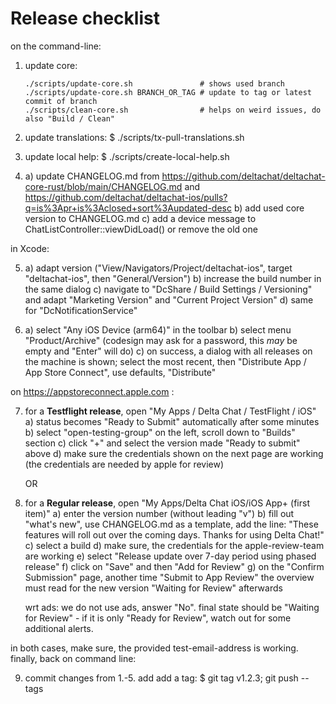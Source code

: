 # Release checklist

on the command-line:

1. update core:
   ```
   ./scripts/update-core.sh               # shows used branch
   ./scripts/update-core.sh BRANCH_OR_TAG # update to tag or latest commit of branch
   ./scripts/clean-core.sh                # helps on weird issues, do also "Build / Clean"
   ```

2. update translations:
   $ ./scripts/tx-pull-translations.sh

3. update local help:
   $ ./scripts/create-local-help.sh

4. a) update CHANGELOG.md
      from https://github.com/deltachat/deltachat-core-rust/blob/main/CHANGELOG.md
      and https://github.com/deltachat/deltachat-ios/pulls?q=is%3Apr+is%3Aclosed+sort%3Aupdated-desc
   b) add used core version to CHANGELOG.md
   c) add a device message to ChatListController::viewDidLoad()
      or remove the old one

in Xcode:

5. a) adapt version ("View/Navigators/Project/deltachat-ios",
      target "deltachat-ios", then "General/Version")
   b) increase the build number in the same dialog
   c) navigate to "DcShare / Build Settings / Versioning"
      and adapt "Marketing Version" and "Current Project Version"
   d) same for "DcNotificationService"

6. a) select "Any iOS Device (arm64)" in the toolbar
   b) select menu "Product/Archive"
      (codesign may ask for a password, this _may_ be empty and "Enter" will do)
   c) on success, a dialog with all releases on the machine is shown;
      select the most recent,
      then "Distribute App / App Store Connect", use defaults, "Distribute"

on https://appstoreconnect.apple.com :

7. for a **Testflight release**, open "My Apps / Delta Chat / TestFlight / iOS"
   a) status becomes "Ready to Submit" automatically after some minutes
   b) select "open-testing-group" on the left, scroll down to "Builds" section
   c) click "+" and select the version made "Ready to submit" above
   d) make sure the credentials shown on the next page are working
      (the credentials are needed by apple for review)

   OR

8. for a **Regular release**, open "My Apps/Delta Chat iOS/iOS App+ (first item)"
   a) enter the version number (without leading "v")
   b) fill out "what's new", use CHANGELOG.md as a template, add the line:
      "These features will roll out over the coming days. Thanks for using Delta Chat!"
   c) select a build
   d) make sure, the credentials for the apple-review-team are working
   e) select "Release update over 7-day period using phased release"
   f) click on "Save" and then "Add for Review"
   g) on the "Confirm Submission" page, another time "Submit to App Review"
   the overview must read for the new version "Waiting for Review" afterwards

   wrt ads: we do not use ads, answer "No".
   final state should be "Waiting for Review" - if it is only "Ready for Review",
   watch out for some additional alerts.

in both cases, make sure, the provided test-email-address is working.
finally, back on command line:

9. commit changes from 1.-5. add add a tag:
   $ git tag v1.2.3; git push --tags
